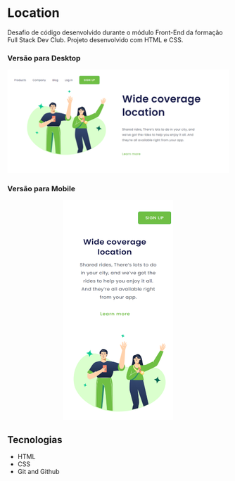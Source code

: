 # Location

Desafio de código desenvolvido durante o módulo Front-End da formação Full Stack Dev Club. Projeto desenvolvido com HTML e CSS.

### Versão para Desktop

![screenshot](img/projeto-location-desktop.png)

### Versão para Mobile

<div align="center">
    <img width="250px" height="500px" title="projeto-mobile" src="./img/mobile.png"/>
</div>



## Tecnologias

- HTML
- CSS
- Git and Github
